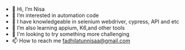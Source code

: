 - 👋 Hi, I’m Nisa
- 👀 I’m interested in automation code
- 🌱 I have knowledgeable in selenium webdriver, cypress, API and etc
- 🌱 I’m also learning appium, K6,and other tools
- 💞️ I'm looking to try something more challenging
- 📫 How to reach me fadhilatunnisaa@gmail.com

<!---
fn0191/fn0191 is a ✨ special ✨ repository because its `README.md` (this file) appears on your GitHub profile.
You can click the Preview link to take a look at your changes.
--->

